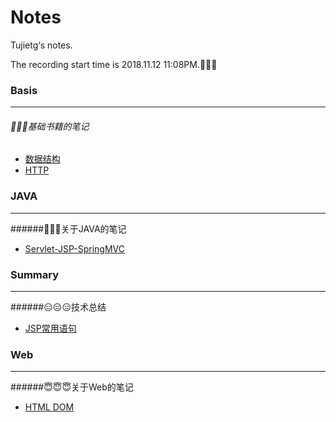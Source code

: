 # Notes

Tujietg‘s notes.

The recording start time is 2018.11.12 11:08PM.🤣🤣🤣

### Basis

---

###### 🧐🧐🧐基础书籍的笔记 

- [数据结构]()
- [HTTP]()

### JAVA

----

######🙈🙈🙈关于JAVA的笔记 

- [Servlet-JSP-SpringMVC]()

### Summary

---

######😑😑😑技术总结 

- [JSP常用语句]()

### Web

---

######😇😇😇关于Web的笔记

- [HTML DOM]()